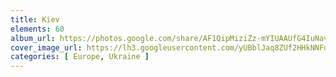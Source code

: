 ```yaml
---
title: Kiev
elements: 60
album_url: https://photos.google.com/share/AF1QipMiziZz-mYIUAAUfG4IuNavQ4a2G8QfYPK1RRTuWE9jscZpVqASk5hrowWnrnrQIg?key=TjlRNHFUczRmOEhWRDkxNVhkNzB6MGJndzY2Z2VR
cover_image_url: https://lh3.googleusercontent.com/yUBblJaq8ZUf2HHkNNFqCDHKZ0MIYOmAYetCvR58o_9WpJUBkdhEcV53CW6x31u6NyFlhjtZIDAM_sEsLR-3r91_olC-IfDhT1kbNv9O2mrijTHoLhlWyX0oSgwtkoF150sbNI1CSgJEmrnWku327-popmPy8kh0i9pWlnptrNyvE8F-akFPExbUsKCISRh8VIQgaQwNPpkezzNv6zY8iNZ53XXIChFcMEPeJMPP1FIiZOdlU8lh4exa10pkln8Qen0ayZgo7wHtqyevqfDkVQXQ2hkf8MmhGhtV5Nu03TMDIlyyWIpGbEy1KC77xmeTlM5TBU-upXHCCmz3p55LyYnLhKTbyS5B1JdDijDYZmbUS21CG_m5is7HktUVLuZdLOk4HDrI0OCNhrRxaOhSfokuYLzA6IvM2elxBerP6iWAl3pfQ8XAM0G-uK279G_J6bUEYoqGGWg947yXTjHrfTGt9kTPqwvdOaJ6b3hZ7q7DuuvIFwnZT51JHcx_xvak18pHqAAFduWIHV87tYJN1VUL7l-emL0dD5Ai2lEQerL3ooQ8WhE2hNbpNIN6Dod6OW2voyTiC3Eilms5Qt8P7yCqUB1wgnbTyJYe-x1SszsABUEnp9nfm6_2Zq2SrwGtXRfKA0WJLK4E7YAvj1YxDVjP=s195-p-k-no
categories: [ Europe, Ukraine ]
---
```

